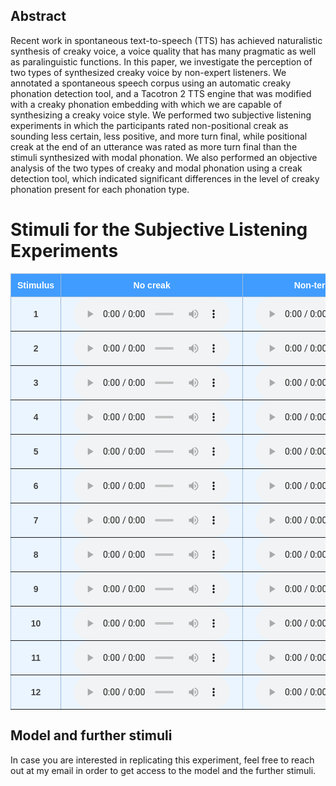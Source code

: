 <style type="text/css">
  .tg {
    border-collapse: collapse;
    border-color: #9ABAD9;
    border-spacing: 0;
  }

  .tg td {
    background-color: #EBF5FF;
    border-color: #9ABAD9;
    border-style: solid;
    border-width: 1px;
    color: #444;
    font-family: Arial, sans-serif;
    font-size: 14px;
    overflow: hidden;
    padding: 0px 20px;
    word-break: normal;
    font-weight: bold;
    vertical-align: middle;
    horizontal-align: center;
    white-space: nowrap;
  }

  .tg th {
    background-color: #409cff;
    border-color: #9ABAD9;
    border-style: solid;
    border-width: 1px;
    color: #fff;
    font-family: Arial, sans-serif;
    font-size: 14px;
    font-weight: normal;
    overflow: hidden;
    padding: 0px 20px;
    word-break: normal;
    font-weight: bold;
    vertical-align: middle;
    horizontal-align: center;
    white-space: nowrap;
    padding: 10px;
    margin: auto;
  }

  .tg .tg-0pky {
    border-color: inherit;
    text-align: center;
    vertical-align: top,
  }

  .tg .tg-fymr {
    border-color: inherit;
    font-weight: bold;
    text-align: center;
    vertical-align: top
  }

  .slider {
    -webkit-appearance: none;
    width: 75%;
    height: 15px;
    border-radius: 5px;
    background: #d3d3d3;
    outline: none;
    opacity: 0.7;
    -webkit-transition: .2s;
    transition: opacity .2s;
  }

  .slider::-webkit-slider-thumb {
    -webkit-appearance: none;
    appearance: none;
    width: 25px;
    height: 25px;
    border-radius: 50%;
    background: #409cff;
    cursor: pointer;
  }

  .slider::-moz-range-thumb {
    width: 25px;
    height: 25px;
    border-radius: 50%;
    background: #409cff;
    cursor: pointer;
  }

  audio {
    width: 250px;
  }
</style> 

## Abstract 

Recent work in spontaneous text-to-speech (TTS) has achieved naturalistic synthesis of creaky voice, a voice quality that has many pragmatic as well as paralinguistic functions. In this paper, we investigate the perception of two types of synthesized creaky voice by non-expert listeners. We annotated a spontaneous speech corpus using an automatic creaky phonation detection tool, and a Tacotron 2 TTS engine that was modified with a creaky phonation embedding with which we are capable of synthesizing a creaky voice style. We performed two subjective listening experiments in which the participants rated non-positional creak as sounding less certain, less positive, and more turn final, while positional creak at the end of an utterance was rated as more turn final than the stimuli synthesized with modal phonation. We also performed an objective analysis of the two types of creaky and modal phonation using a creak detection tool, which indicated significant differences in the level of creaky phonation present for each phonation type. 

# Stimuli for the Subjective Listening Experiments 

<table class="tg">
  <thead>
    <tr>
      <th class="tg-0pky">Stimulus</th>
      <th class="tg-0pky">No creak</th>
      <th class="tg-0pky">Non-terminal creak</th>
      <th class="tg-0pky">No creak</th>
      <th class="tg-0pky">Terminal creak</th>
    </tr>
  </thead>
  <tbody>
    <tr>
      <td class="tg-0pky"> 1 </td>
      <td class="tg-0pky">
        <audio id="audio-small" controls>
          <source src="./audio/dialogue_2_no_creak_full.wav" type="audio/wav" />
        </audio>
      </td>
      <td class="tg-0pky">
        <audio id="audio-small" controls>
          <source src="./audio/dialogue_2_creak_full.wav" type="audio/wav" />
        </audio>
      </td>
      <td class="tg-0pky">
        <audio id="audio-small" controls>
          <source src="./audio/dialogue_2_no_creak_final.wav" type="audio/wav" />
        </audio>
      </td>
      <td class="tg-0pky">
        <audio id="audio-small" controls>
          <source src="./audio/dialogue_2_creak_final.wav" type="audio/wav" />
        </audio>
      </td>
    </tr>
    <tr>
      <td class="tg-0pky"> 2 </td>
      <td class="tg-0pky">
        <audio id="audio-small" controls>
          <source src="./audio/dialogue_3_no_creak_full.wav" type="audio/wav" />
        </audio>
      </td>
      <td class="tg-0pky">
        <audio id="audio-small" controls>
          <source src="./audio/dialogue_3_creak_full.wav" type="audio/wav" />
        </audio>
      </td>
      <td class="tg-0pky">
        <audio id="audio-small" controls>
          <source src="./audio/dialogue_3_no_creak_final.wav" type="audio/wav" />
        </audio>
      </td>
      <td class="tg-0pky">
        <audio id="audio-small" controls>
          <source src="./audio/dialogue_3_creak_final.wav" type="audio/wav" />
        </audio>
      </td>
    </tr>
    <tr>
      <td class="tg-0pky"> 3 </td>
      <td class="tg-0pky">
        <audio id="audio-small" controls>
          <source src="./audio/dialogue_4_no_creak_full.wav" type="audio/wav" />
        </audio>
      </td>
      <td class="tg-0pky">
        <audio id="audio-small" controls>
          <source src="./audio/dialogue_4_creak_full.wav" type="audio/wav" />
        </audio>
      </td>
      <td class="tg-0pky">
        <audio id="audio-small" controls>
          <source src="./audio/dialogue_4_no_creak_final.wav" type="audio/wav" />
        </audio>
      </td>
      <td class="tg-0pky">
        <audio id="audio-small" controls>
          <source src="./audio/dialogue_4_creak_final.wav" type="audio/wav" />
        </audio>
      </td>
    </tr>
    <tr>
      <td class="tg-0pky"> 4 </td>
      <td class="tg-0pky">
        <audio id="audio-small" controls>
          <source src="./audio/dialogue_5_no_creak_full.wav" type="audio/wav" />
        </audio>
      </td>
      <td class="tg-0pky">
        <audio id="audio-small" controls>
          <source src="./audio/dialogue_5_creak_full.wav" type="audio/wav" />
        </audio>
      </td>
      <td class="tg-0pky">
        <audio id="audio-small" controls>
          <source src="./audio/dialogue_5_no_creak_final.wav" type="audio/wav" />
        </audio>
      </td>
      <td class="tg-0pky">
        <audio id="audio-small" controls>
          <source src="./audio/dialogue_5_creak_final.wav" type="audio/wav" />
        </audio>
      </td>
    </tr>
    <tr>
      <td class="tg-0pky"> 5 </td>
      <td class="tg-0pky">
        <audio id="audio-small" controls>
          <source src="./audio/dialogue_6_no_creak_full.wav" type="audio/wav" />
        </audio>
      </td>
      <td class="tg-0pky">
        <audio id="audio-small" controls>
          <source src="./audio/dialogue_6_creak_full.wav" type="audio/wav" />
        </audio>
      </td>
      <td class="tg-0pky">
        <audio id="audio-small" controls>
          <source src="./audio/dialogue_6_no_creak_final.wav" type="audio/wav" />
        </audio>
      </td>
      <td class="tg-0pky">
        <audio id="audio-small" controls>
          <source src="./audio/dialogue_6_creak_final.wav" type="audio/wav" />
        </audio>
      </td>
    </tr>
    <tr>
      <td class="tg-0pky"> 6 </td>
      <td class="tg-0pky">
        <audio id="audio-small" controls>
          <source src="./audio/dialogue_7_no_creak_full.wav" type="audio/wav" />
        </audio>
      </td>
      <td class="tg-0pky">
        <audio id="audio-small" controls>
          <source src="./audio/dialogue_7_creak_full.wav" type="audio/wav" />
        </audio>
      </td>
      <td class="tg-0pky">
        <audio id="audio-small" controls>
          <source src="./audio/dialogue_7_no_creak_final.wav" type="audio/wav" />
        </audio>
      </td>
      <td class="tg-0pky">
        <audio id="audio-small" controls>
          <source src="./audio/dialogue_7_creak_final.wav" type="audio/wav" />
        </audio>
      </td>
    </tr>
    <tr>
      <td class="tg-0pky"> 7 </td>
      <td class="tg-0pky">
        <audio id="audio-small" controls>
          <source src="./audio/dialogue_8_no_creak_full.wav" type="audio/wav" />
        </audio>
      </td>
      <td class="tg-0pky">
        <audio id="audio-small" controls>
          <source src="./audio/dialogue_8_creak_full.wav" type="audio/wav" />
        </audio>
      </td>
      <td class="tg-0pky">
        <audio id="audio-small" controls>
          <source src="./audio/dialogue_8_no_creak_final.wav" type="audio/wav" />
        </audio>
      </td>
      <td class="tg-0pky">
        <audio id="audio-small" controls>
          <source src="./audio/dialogue_8_creak_final.wav" type="audio/wav" />
        </audio>
      </td>
    </tr>
    <tr>
      <td class="tg-0pky"> 8 </td>
      <td class="tg-0pky">
        <audio id="audio-small" controls>
          <source src="./audio/dialogue_9_no_creak_full.wav" type="audio/wav" />
        </audio>
      </td>
      <td class="tg-0pky">
        <audio id="audio-small" controls>
          <source src="./audio/dialogue_9_creak_full.wav" type="audio/wav" />
        </audio>
      </td>
      <td class="tg-0pky">
        <audio id="audio-small" controls>
          <source src="./audio/dialogue_9_no_creak_final.wav" type="audio/wav" />
        </audio>
      </td>
      <td class="tg-0pky">
        <audio id="audio-small" controls>
          <source src="./audio/dialogue_9_creak_final.wav" type="audio/wav" />
        </audio>
      </td>
    </tr>
    <tr>
      <td class="tg-0pky"> 9 </td>
      <td class="tg-0pky">
        <audio id="audio-small" controls>
          <source src="./audio/dialogue_10_no_creak_full.wav" type="audio/wav" />
        </audio>
      </td>
      <td class="tg-0pky">
        <audio id="audio-small" controls>
          <source src="./audio/dialogue_10_creak_full.wav" type="audio/wav" />
        </audio>
      </td>
      <td class="tg-0pky">
        <audio id="audio-small" controls>
          <source src="./audio/dialogue_10_no_creak_final.wav" type="audio/wav" />
        </audio>
      </td>
      <td class="tg-0pky">
        <audio id="audio-small" controls>
          <source src="./audio/dialogue_10_creak_final.wav" type="audio/wav" />
        </audio>
      </td>
    </tr>
    <tr>
      <td class="tg-0pky"> 10 </td>
      <td class="tg-0pky">
        <audio id="audio-small" controls>
          <source src="./audio/dialogue_10_no_creak_full.wav" type="audio/wav" />
        </audio>
      </td>
      <td class="tg-0pky">
        <audio id="audio-small" controls>
          <source src="./audio/dialogue_10_creak_full.wav" type="audio/wav" />
        </audio>
      </td>
      <td class="tg-0pky">
        <audio id="audio-small" controls>
          <source src="./audio/dialogue_10_no_creak_final.wav" type="audio/wav" />
        </audio>
      </td>
      <td class="tg-0pky">
        <audio id="audio-small" controls>
          <source src="./audio/dialogue_10_creak_final.wav" type="audio/wav" />
        </audio>
      </td>
    </tr>
    <tr>
      <td class="tg-0pky"> 11 </td>
      <td class="tg-0pky">
        <audio id="audio-small" controls>
          <source src="./audio/dialogue_11_no_creak_full.wav" type="audio/wav" />
        </audio>
      </td>
      <td class="tg-0pky">
        <audio id="audio-small" controls>
          <source src="./audio/dialogue_11_creak_full.wav" type="audio/wav" />
        </audio>
      </td>
      <td class="tg-0pky">
        <audio id="audio-small" controls>
          <source src="./audio/dialogue_11_no_creak_final.wav" type="audio/wav" />
        </audio>
      </td>
      <td class="tg-0pky">
        <audio id="audio-small" controls>
          <source src="./audio/dialogue_11_creak_final.wav" type="audio/wav" />
        </audio>
      </td>
    </tr>
    <tr>
      <td class="tg-0pky"> 12 </td>
      <td class="tg-0pky">
        <audio id="audio-small" controls>
          <source src="./audio/dialogue_12_no_creak_full.wav" type="audio/wav" />
        </audio>
      </td>
      <td class="tg-0pky">
        <audio id="audio-small" controls>
          <source src="./audio/dialogue_12_creak_full.wav" type="audio/wav" />
        </audio>
      </td>
      <td class="tg-0pky">
        <audio id="audio-small" controls>
          <source src="./audio/dialogue_12_no_creak_final.wav" type="audio/wav" />
        </audio>
      </td>
      <td class="tg-0pky">
        <audio id="audio-small" controls>
          <source src="./audio/dialogue_12_creak_final.wav" type="audio/wav" />
        </audio>
      </td>
    </tr>
  </tbody>
</table>

## Model and further stimuli 
In case you are interested in replicating this experiment, feel free to reach out at my email in order to get access to the model and the further stimuli.  